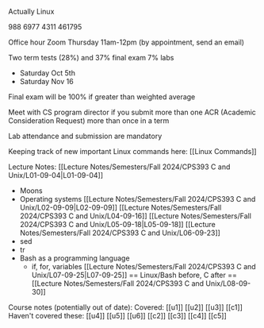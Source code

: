 Actually Linux

988 6977 4311
461795

Office hour Zoom Thursday 11am-12pm (by appointment, send an email)

Two term tests (28%) and 37% final exam 7% labs
- Saturday Oct 5th
- Saturday Nov 16

Final exam will be 100% if greater than weighted average

Meet with CS program director if you submit more than one ACR (Academic Consideration Request) more than once in a term

Lab attendance and submission are mandatory

Keeping track of new important Linux commands here:
[[Linux Commands]]

Lecture Notes:
[[Lecture Notes/Semesters/Fall 2024/CPS393 C and Unix/L01-09-04|L01-09-04]]
- Moons
- Operating systems
[[Lecture Notes/Semesters/Fall 2024/CPS393 C and Unix/L02-09-09|L02-09-09]]
[[Lecture Notes/Semesters/Fall 2024/CPS393 C and Unix/L04-09-16]]
[[Lecture Notes/Semesters/Fall 2024/CPS393 C and Unix/L05-09-18|L05-09-18]]
[[Lecture Notes/Semesters/Fall 2024/CPS393 C and Unix/L06-09-23]]
- sed
- tr
- Bash as a programming language
	- if, for, variables
[[Lecture Notes/Semesters/Fall 2024/CPS393 C and Unix/L07-09-25|L07-09-25]]
\== Linux/Bash before, C after ==
[[Lecture Notes/Semesters/Fall 2024/CPS393 C and Unix/L08-09-30]]



Course notes (potentially out of date):
Covered:
[[u1]]
[[u2]]
[[u3]]
[[c1]]
Haven't covered these:
[[u4]]
[[u5]]
[[u6]]
[[c2]]
[[c3]]
[[c4]]
[[c5]]